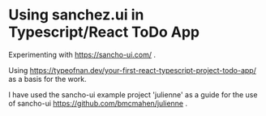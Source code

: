 # Using sanchez.ui in Typescript/React ToDo App

Experimenting with https://sancho-ui.com/ .

Using https://typeofnan.dev/your-first-react-typescript-project-todo-app/ as a basis for the work.

I have used the sancho-ui example project 'julienne' as a guide for the use of sancho-ui https://github.com/bmcmahen/julienne .
